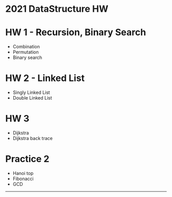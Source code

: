 2021 DataStructure HW
===

# HW 1 - Recursion, Binary Search
- Combination
- Permutation
- Binary search
# HW 2 - Linked List
- Singly Linked List
- Double Linked List 

# HW 3
- Dijkstra
- Dijkstra back trace

# Practice 2
- Hanoi top
- Fibonacci
- GCD
---
</br>
